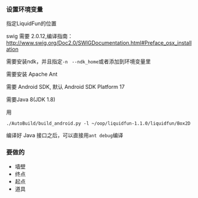 ### 设置环境变量
指定LiquidFun的位置

swig 需要 2.0.12,编译指南：http://www.swig.org/Doc2.0/SWIGDocumentation.html#Preface_osx_installation

需要安装ndk，并且指定`-n ` `--ndk_home`或者添加到环境变量里

需要安装 Apache Ant

需要 Android SDK, 默认 Android SDK Platform 17

需要Java 8(JDK 1.8)

用
```
./AutoBuild/build_android.py -l ~/oop/liquidfun-1.1.0/liquidfun/Box2D
```
编译好 Java 接口之后，可以直接用`ant debug`编译
### 要做的
- 墙壁
- 终点
- 起点
- 道具
